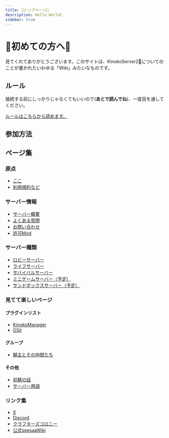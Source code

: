 ```yaml
---
title: 🍄トップページ🍄
description: Hello World!
sidebar: true
---
```


# 🍄初めての方へ🍄
見てくれてありがとうございます。このサイトは、KinokoServer2:mushroom:についてのことが書かれたいわゆる「Wiki」みたいなものです。

## ルール
接続する前にしっかりじゃなくてもいいので(**あとで読んでね**)、一度目を通してください。

[ルールはこちらから読めます。](tos.md)

## 参加方法

## ページ集
### 原点
* [ここ](index.md)
* [利用規約など](tos.md)

### サーバー情報
* [サーバー概要](info/infoserver.md)
* [よくある質問](info/qa.md)
* [お問い合わせ](info/contact.md)
* [許可Mod](info/mod.md)

### サーバー種類
* [ロビーサーバー](server/lobby)
* [ライフサーバー](server/life)
* [サバイバルサーバー](server/survival)
* [ミニゲームサーバー（予定）](server/minigame)
* [サンドボックスサーバー（予定）](server/sandbox)

### 見てて楽しいページ
#### プラグインリスト
* [KinokoManager](plugin/manager)
* [GSit](plugin/gsit)

#### グループ
* [鯖主とその仲間たち](admin)

#### その他
* [前鯖の話](other/server1.md)
* [サーバー用語](other/serverwords.md)

### リンク集
* [X](https://x.com/kinoko1216)
* [Discord](https://discord.gg/Rf5xP5JptK)
* [クラフターズコロニー](https://minecraft-mcworld.com/19072/)
* [公式seesaaWiki](https://seesaawiki.jp/kinokoserver2/)

<!--
---
# https://vitepress.dev/reference/default-theme-home-page
layout: home

hero:
  name: "KinokoServer2"
  text: "Minecraft java and BE edition server"
  tagline: My great project tagline
  actions:
    - theme: brand
      text: Markdown Examples
      link: /markdown-examples
    - theme: alt
      text: API Examples
      link: /api-examples

features:
  - title: Feature A
    details: ここの強みは[遊んで学べる]所！
  - title: Feature B
    details: Lorem ipsum dolor sit amet, consectetur adipiscing elit
  - title: Feature C
    details: Lorem ipsum dolor sit amet, consectetur adipiscing elit
---
-->
